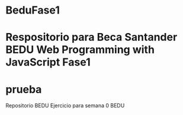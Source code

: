 
# BeduFase1
Respositorio para Beca Santander BEDU Web Programming with JavaScript Fase1
=======
# prueba
Repositorio BEDU
Ejercicio para semana 0 BEDU

